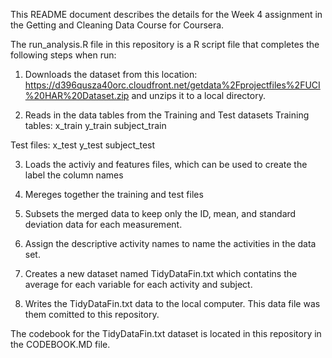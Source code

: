This README document describes the details for the Week 4 assignment in the Getting and Cleaning Data Course for Coursera.

The run_analysis.R file in this repository is a R script file that completes the following steps when run:

1) Downloads the dataset from this location:  https://d396qusza40orc.cloudfront.net/getdata%2Fprojectfiles%2FUCI%20HAR%20Dataset.zip and
unzips it to a local directory.

2) Reads in the data tables from the Training and Test datasets
  Training tables:  x_train
                    y_train
                    subject_train
  
  Test files:  x_test
               y_test
               subject_test

3) Loads the activiy and features files, which can be used to create the label the column names

4) Mereges together the training and test files

5) Subsets the merged data to keep only the ID, mean, and standard deviation data for each measurement.

6) Assign the descriptive activity names to name the activities in the data set.

7) Creates a new dataset named TidyDataFin.txt which contatins the average for each variable for each activity and subject.

8) Writes the TidyDataFin.txt data to the local computer.  This data file was them comitted to this repository.


The codebook for the TidyDataFin.txt dataset is located in this repository in the CODEBOOK.MD file.




